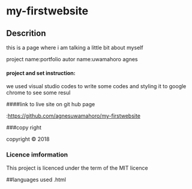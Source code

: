 # my-firstwebsite
## Descrition
this is a page where i am talking a little bit about myself

project name:portfolio 
autor name:uwamahoro agnes
#### project and set instruction: 
 we used visual studio codes to write some codes and styling it to google chrome to see some resul

####link to live site on git hub page

 :https://github.com/agnesuwamahoro/my-firstwebsite

 ###copy right 

 copyright &copy; 2018
 
 ### Licence imformation
 This project is licenced under the term of the MIT licence 

##languages used
.html
    